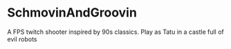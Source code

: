 # SchmovinAndGroovin
A FPS twitch shooter inspired by 90s classics. Play as Tatu in a castle full of evil robots
